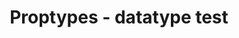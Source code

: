 ---
layout: post-til
title: Proptypes - datatype test
meta: Useful tool
source: https://material.io/design/
category: React
---